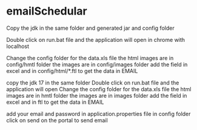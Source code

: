 # emailSchedular

Copy the jdk in the same folder and generated jar and config folder

Double click on run.bat file and the application will open in chrome with localhost

Change the config folder for the data.xls file
the html images are in config/hmtl folder
the images are in config/images folder
add the field in excel and in config/html/*.ftl to get the data in EMAIL


copy the jdk 17 in the same folder
Double click on run.bat file and the application will open 
Change the config folder for the data.xls file
the html images are in hmtl folder
the images are in images folder
add the field in excel and in ftl to get the data in EMAIL




add your email and password in application.properties file in config folder
click on send on the portal to send email

